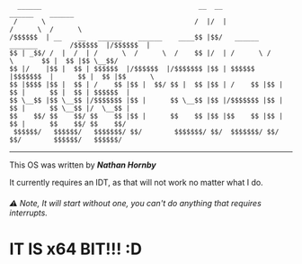 ```
  ______                                       __  __                             ______    ______  
 /      \                                     /  |/  |                           /      \  /      \ 
/$$$$$$  | __    __   ______    ______    ____$$ |$$/   ______   _______        /$$$$$$  |/$$$$$$  |
$$ | _$$/ /  |  /  | /      \  /      \  /    $$ |/  | /      \ /       \       $$ |  $$ |$$ \__$$/ 
$$ |/    |$$ |  $$ | $$$$$$  |/$$$$$$  |/$$$$$$$ |$$ | $$$$$$  |$$$$$$$  |      $$ |  $$ |$$      \ 
$$ |$$$$ |$$ |  $$ | /    $$ |$$ |  $$/ $$ |  $$ |$$ | /    $$ |$$ |  $$ |      $$ |  $$ | $$$$$$  |
$$ \__$$ |$$ \__$$ |/$$$$$$$ |$$ |      $$ \__$$ |$$ |/$$$$$$$ |$$ |  $$ |      $$ \__$$ |/  \__$$ |
$$    $$/ $$    $$/ $$    $$ |$$ |      $$    $$ |$$ |$$    $$ |$$ |  $$ |      $$    $$/ $$    $$/ 
 $$$$$$/   $$$$$$/   $$$$$$$/ $$/        $$$$$$$/ $$/  $$$$$$$/ $$/   $$/        $$$$$$/   $$$$$$/

```
<hr>

This OS was written by ***Nathan Hornby***

It currently requires an IDT, as that will not work no matter what I do.
###### ⚠️ Note, It will start without one, you can't do anything that requires interrupts.

# IT IS x64 BIT!!! :D
